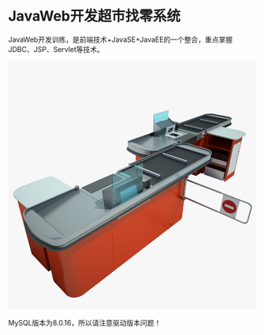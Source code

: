 # JavaWeb开发超市找零系统

JavaWeb开发训练，是前端技术+JavaSE+JavaEE的一个整合，重点掌握JDBC、JSP、Servlet等技术。

![](images/checkout.jpg)

MySQL版本为8.0.16，所以请注意驱动版本问题！


